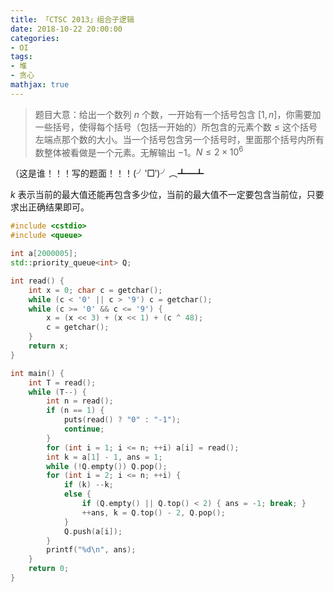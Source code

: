 ```yaml
---
title: 「CTSC 2013」组合子逻辑
date: 2018-10-22 20:00:00
categories:
- OI
tags:
- 堆
- 贪心
mathjax: true
---
```


> 题目大意：给出一个数列 $n$ 个数，一开始有一个括号包含 $[1,n]$，你需要加一些括号，使得每个括号（包括一开始的）所包含的元素个数 $\leq$ 这个括号左端点那个数的大小。当一个括号包含另一个括号时，里面那个括号内所有数整体被看做是一个元素。无解输出 $-1$。$N\leq 2\times 10^6$

（这是谁！！！写的题面！！！(╯‵□′)╯︵┻━┻

$k$ 表示当前的最大值还能再包含多少位，当前的最大值不一定要包含当前位，只要求出正确结果即可。

```c++
#include <cstdio>
#include <queue>

int a[2000005];
std::priority_queue<int> Q;

int read() {
    int x = 0; char c = getchar();
    while (c < '0' || c > '9') c = getchar();
    while (c >= '0' && c <= '9') {
        x = (x << 3) + (x << 1) + (c ^ 48);
        c = getchar();
    }
    return x;
}

int main() {
    int T = read();
    while (T--) {
        int n = read();
        if (n == 1) {
            puts(read() ? "0" : "-1");
            continue;
        }
        for (int i = 1; i <= n; ++i) a[i] = read();
        int k = a[1] - 1, ans = 1;
        while (!Q.empty()) Q.pop();
        for (int i = 2; i <= n; ++i) {
            if (k) --k;
            else {
                if (Q.empty() || Q.top() < 2) { ans = -1; break; }
                ++ans, k = Q.top() - 2, Q.pop();
            }
            Q.push(a[i]);
        }
        printf("%d\n", ans);
    }
    return 0;
}
```
